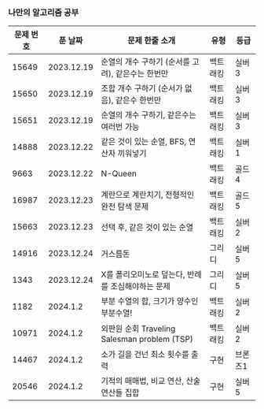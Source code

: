### 나만의 알고리즘 공부

|문제 번호|푼 날짜|문제 한줄 소개|유형|등급|
|------|---|---|---|---|
|15649|2023.12.19|순열의 개수 구하기 (순서를 고려), 같은수는 한번만|백트래킹|실버3|
|15650|2023.12.19|조합 개수 구하기 (순서가 없음), 같은수 한번만|백트래킹|실버3|
|15651|2023.12.19|순열의 개수 구하기, 같은수는 여러번 가능|백트래킹|실버3|
|14888|2023.12.22|같은 것이 있는 순열, BFS, 연산자 끼워넣기|백트래킹|실버1|
|9663|2023.12.22|N-Queen|백트래킹|골드4|
|16987|2023.12.23|계란으로 계란치기, 전형적인 완전 탐색 문제|백트래킹|골드5|
|15663|2023.12.23|선택 후, 같은 것이 있는 순열|백트래킹|실버2|
|14916|2023.12.24|거스름돈|그리디|실버5|
|1343|2023.12.24|X를 폴리오미노로 덮는다, 반례를 조심해야하는 문제|그리디|실버5|
|1182|2024.1.2|부분 수열의 합, 크기가 양수인 부분수열!|백트래킹|실버2|
|10971|2024.1.2|외판원 순회 Traveling Salesman problem (TSP)|백트래킹|실버2|
|14467|2024.1.2|소가 길을 건넌 최소 횟수를 출력|구현|브론즈1|
|20546|2024.1.2|기적의 매매법, 비교 연산, 산술 연산들 집합|구현|실버5|
